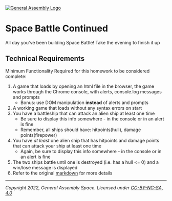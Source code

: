 [![General Assembly Logo](https://ga-dash.s3.amazonaws.com/production/assets/logo-9f88ae6c9c3871690e33280fcf557f33.png)](https://generalassemb.ly)

# Space Battle Continued

All day you've been building Space Battle! Take the evening to finish it up


## Technical Requirements
Minimum Functionality Required for this homework to be considered complete:
1. A game that loads by opening an html file in the browser, the game works through the Chrome console, with alerts, console.log messages and prompts
    - Bonus: use DOM manipulation **instead** of alerts and prompts
1. A working game that loads without any syntax errors on start
1. You have a battleship that can attack an alien ship at least one time
    - Be sure to display this info somewhere - in the console or in an alert is fine
    - Remember, all ships should have: hitpoints(hull), damage points(firepower)
1. You have _at least_ one alien ship that has hitpoints and damage points that can attack your ship at least one time  
    - Again, be sure to display this info somewhere - in the console or in an alert is fine
1. The two ships battle until one is destroyed (i.e. has a hull <= 0) and a win/lose message is displayed
1. Refer to the original [markdown](../instructor_notes/space_battle.md) for more details

---

_Copyright 2022, General Assembly Space. Licensed under [CC-BY-NC-SA, 4.0](https://creativecommons.org/licenses/by-nc-sa/4.0/)_

